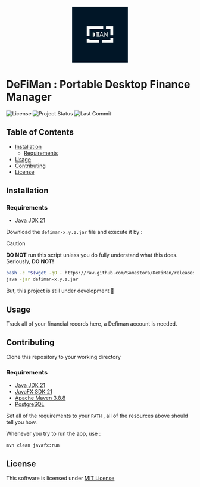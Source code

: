 <p align="center">
  <img alt="Defiman" src="./logo.png" width="150" />
</p>

# DeFiMan : Portable Desktop Finance Manager
![License](https://img.shields.io/badge/license-MIT-blue)
![Project Status](https://img.shields.io/badge/Status-In%20Development-red)
![Last Commit](https://img.shields.io/github/last-commit/Samestora/DeFiMan)

## Table of Contents
* [Installation](#installation)
    * [Requirements](#requirements)
* [Usage](#usage)
* [Contributing](#contributing)
* [License](#license)

## Installation

### Requirements
- [Java JDK 21](https://oracle.com/java/)

Download the `defiman-x.y.z.jar` file and execute it by :
> [!CAUTION]
> __DO NOT__ run this script unless you do fully understand what this does. Seriously, __DO NOT!__

```bash
bash -c "$(wget -qO - https://raw.github.com/Samestora/DeFiMan/releases/download/defiman-x.y.z.jar)"
java -jar defiman-x.y.z.jar
```

But, this project is still under development 🌵

## Usage
Track all of your financial records here, a Defiman account is needed.

## Contributing
Clone this repository to your working directory

### Requirements
- [Java JDK 21](https://oracle.com/java/)
- [JavaFX SDK 21](https://openjfx.io/)
- [Apache Maven 3.8.8](https://maven.apache.org/s)
- [PostgreSQL](https://www.postgresql.org/)

Set all of the requirements to your `PATH` , all of the resources above should tell you how.  

Whenever you try to run the app, use :
```bash
mvn clean javafx:run
```

## License
This software is licensed under [MIT License](./LICENSE)